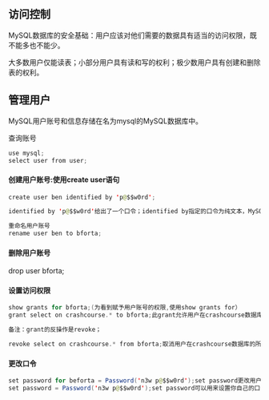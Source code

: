 ## 访问控制
MySQL数据库的安全基础：用户应该对他们需要的数据具有适当的访问权限，既不能多也不能少。

大多数用户仅能读表；小部分用户具有读和写的权利；极少数用户具有创建和删除表的权利。
## 管理用户
MySQL用户账号和信息存储在名为mysql的MySQL数据库中。

查询账号
```java
use mysql;
select user from user;
```
#### 创建用户账号:使用create user语句
```java
create user ben identified by 'p@$$w0rd';

identified by 'p@$$w0rd'给出了一个口令；identified by指定的口令为纯文本，MySQL将在保存到user表之前对其进行加密。

重命名用户账号
rename user ben to bforta;
```
#### 删除用户账号
drop user bforta;
#### 设置访问权限
```java
show grants for bforta;(为看到赋予用户账号的权限,使用show grants for）
grant select on crashcourse.* to bforta;此grant允许用户在crashcourse数据库的所有表上使用select（只读）的权限

备注：grant的反操作是revoke；

revoke select on crashcourse.* from bforta;取消用户在crashcourse数据库的所有表上使用select（只读）的权限
```
#### 更改口令
```java
set password for beforta = Password('n3w p@$$w0rd');set password更改用户口令，新口令传到Password()函数进行加密。
set password = Password('n3w p@$$w0rd');set password可以用来设置你自己的口令。
```
